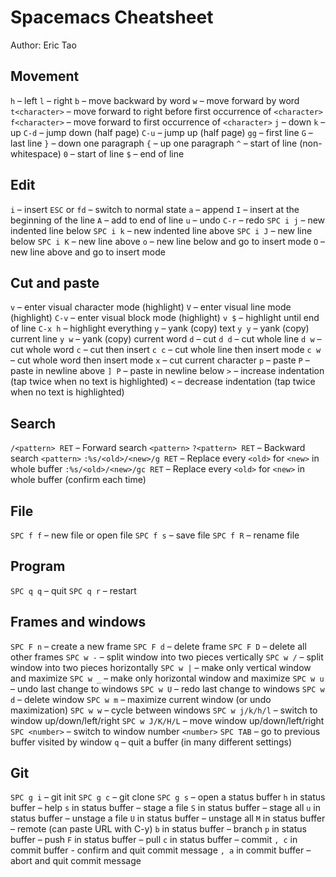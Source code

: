 # Spacemacs Cheatsheet
Author: Eric Tao

## Movement
`h` – left
`l` – right
`b` – move backward by word
`w` – move forward by word
`t<character>` – move forward to right before first occurrence of `<character>`
`f<character>` – move forward to first occurrence of `<character>`
`j` – down
`k` – up
`C-d` – jump down (half page)
`C-u` – jump up (half page)
`gg` – first line
`G` – last line
`}` – down one paragraph
`{` – up one paragraph
`^` – start of line (non-whitespace)
`0` – start of line
`$` – end of line

## Edit
`i` – insert
`ESC` or `fd` – switch to normal state
`a` – append
`I` – insert at the beginning of the line
`A` – add to end of line
`u` – undo
`C-r` – redo
`SPC i j` – new indented line below
`SPC i k` – new indented line above
`SPC i J` – new line below
`SPC i K` – new line above
`o` – new line below and go to insert mode
`O` – new line above and go to insert mode

## Cut and paste
`v` – enter visual character mode (highlight)
`V` – enter visual line mode (highlight)
`C-v` – enter visual block mode (highlight)
`v $` – highlight until end of line
`C-x h` – highlight everything
`y` – yank (copy) text
`y y` – yank (copy) current line
`y w` – yank (copy) current word
`d` – cut
`d d` – cut whole line
`d w` – cut whole word
`c` – cut then insert
`c c` – cut whole line then insert mode
`c w` – cut whole word then insert mode
`x` – cut current character
`p` – paste
`P` – paste in newline above
`] P` – paste in newline below
`>` – increase indentation (tap twice when no text is highlighted)
`<` – decrease indentation (tap twice when no text is highlighted)

## Search
`/<pattern> RET` – Forward search `<pattern>`
`?<pattern> RET` – Backward search `<pattern>`
`:%s/<old>/<new>/g RET` – Replace every `<old>` for `<new>` in whole buffer
`:%s/<old>/<new>/gc RET` – Replace every `<old>` for `<new>` in whole buffer (confirm each time)

## File
`SPC f f` – new file or open file
`SPC f s` – save file
`SPC f R` – rename file

## Program
`SPC q q` – quit
`SPC q r` – restart

## Frames and windows
`SPC F n` – create a new frame
`SPC F d` – delete frame
`SPC F D` – delete all other frames
`SPC w -` – split window into two pieces vertically
`SPC w /` – split window into two pieces horizontally
`SPC w |` – make only vertical window and maximize
`SPC w _` – make only horizontal window and maximize
`SPC w u` – undo last change to windows
`SPC w U` – redo last change to windows
`SPC w d` – delete window
`SPC w m` – maximize current window (or undo maximization)
`SPC w w` – cycle between windows
`SPC w j/k/h/l` – switch to window up/down/left/right
`SPC w J/K/H/L` – move window up/down/left/right
`SPC <number>` – switch to window number `<number>`
`SPC TAB` – go to previous buffer visited by window
`q` – quit a buffer (in many different settings)

## Git
`SPC g i` – git init
`SPC g c` – git clone
`SPC g s` – open a status buffer
`h` in status buffer – help
`s` in status buffer – stage a file
`S` in status buffer – stage all
`u` in status buffer – unstage a file
`U` in status buffer – unstage all
`M` in status buffer – remote (can paste URL with C-y)
`b` in status buffer – branch
`p` in status buffer – push
`F` in status buffer – pull
`c` in status buffer – commit
`, c` in commit buffer - confirm and quit commit message
`, a` in commit buffer – abort and quit commit message
